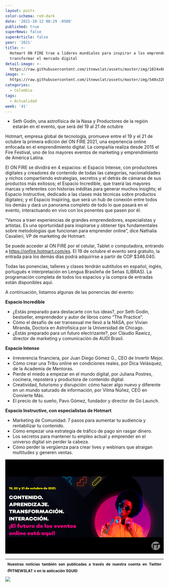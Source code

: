 ```yaml
---
layout: posts
color-schema: red-dark
date: '2021-10-12 08:29 -0500'
published: true
superNews: false
superArticle: false
year: '2021'
title: >-
  Hotmart ON FIRE trae a líderes mundiales para inspirar a los emprendedores y
  transformar el mercado digital
detail-image: >-
  https://raw.githubusercontent.com/itnewslat/assets/master/img/1024x680/Hotmart-ON-FIRE-g.jpg
image: >-
  https://raw.githubusercontent.com/itnewslat/assets/master/img/540x320/Hotmart-ON-FIRE-p.jpg
categories:
  - Colombia
tags:
  - Actualidad
week: '41'
---
```

- Seth Godin, una astrofísica de la Nasa y Productores de la región estarán en el evento, que será del 19 al 21 de octubre

Hotmart, empresa global de tecnología, promueve entre el 19 y el 21 de octubre la primera edición del ON FIRE 2021, una experiencia online enfocada en el emprendimiento digital. La compañía realiza desde 2015 el Fire Festival, uno de los mayores eventos de marketing y emprendimiento de América Latina. 

El ON FIRE se dividirá en 4 espacios: el Espacio Intense, con productores digitales y creadores de contenido de todas las categorías, nacionalidades y nichos compartiendo estrategias, secretos y el detrás de cámaras de sus productos más exitosos; el Espacio Incredible, que traerá las mayores marcas y referentes con historias inéditas para generar muchos insights; el Espacio Instructive, dedicado a las clases más técnicas sobre productos digitales; y el Espacio Inspiring, que será un hub de conexión entre todos los demás y dará un panorama completo de todo lo que pasará en el evento, interactuando en vivo con los ponentes que pasen por él.

“Vamos a traer experiencias de grandes emprendedores, especialistas y artistas. Es una oportunidad para inspirarse y obtener tips fundamentales sobre metodologías que funcionan para emprender online”, dice Nathalia Cavalieri, VP de marketing de Hotmart. 

Se puede acceder al ON FIRE por el celular, Tablet o computadora, entrando a https://onfire.hotmart.com/es. El 19 de octubre el evento será gratuito, la entrada para los demás días podrá adquirirse a partir de COP $346.040.

Todas las ponencias, talleres y clases tendrán subtítulos en español, inglés, portugués e interpretación en Lengua Brasileña de Señas (LIBRAS). La programación completa de todos los espacios y la compra de entradas están disponibles aquí. 

A continuación, listamos algunas de las ponencias del evento:

**Espacio Incredible**

- ¿Estás preparado para destacarte con tus ideas?, por Seth Godin, bestseller, emprendedor y autor de libros como “The Practice”.
- Cómo el desafío de ser transexual me llevó a la NASA, por Vivian Miranda, Doctora en Astrofísica por la Universidad de Chicago.
- ¿Estás preparado para un futuro electrizante?, por Cláudio Rawicz, director de marketing y comunicación de AUDI Brasil.


**Espacio Intense**

- Irreverencia financiera, por Juan Diego Gómez G., CEO de Invertir Mejor.
- Cómo crear una Tribu online en condiciones reales, por Dica Velásquez, de la Academia de Mentoras.
- Pierde el miedo a empezar en el mundo digital, por Juliana Postres, cocinera, repostera y productora de contenido digital.
- Creatividad, futurismo y disrupción: cómo hacer algo nuevo y diferente en un mundo saturado de información, por Vilma Núñez, CEO en Convierte Más.
- El precio de tu sueño, Pavo Gómez, fundador y director de Go Launch.

**Espacio Instructive, con especialistas de Hotmart**

- Marketing de Comunidad: 7 pasos para aumentar tu audiencia y rentabilizar tu contenido.
- Cómo empezar una estrategia de tráfico de pago sin rasgar dinero.
- Los secretos para mantener tu empleo actual y emprender en el universo digital sin perder la cabeza.
- Cómo perder la vergüenza para crear lives y webinars que atraigan multitudes y generen ventas.

![](https://raw.githubusercontent.com/itnewslat/assets/master/img/540x320/Hotmart-ON-FIRE-p.jpg)

<table style="height: 42px;" width="569">
<tbody>
<tr>
<td style="text-align: justify;"><sub><strong>Nuestras noticias también son publicadas a través de nuestra cuenta en Twitter <a href="https://twitter.com/itnewslat?lang=es">@ITNEWSLAT</a> y en la aplicación <a href="https://squidapp.co/en/">SQUID</a></strong></sub></td>
</tr>
</tbody>
</table>

<img src="https://tracker.metricool.com/c3po.jpg?hash=56f88a41e39ab42c063cc51676587a04"/>